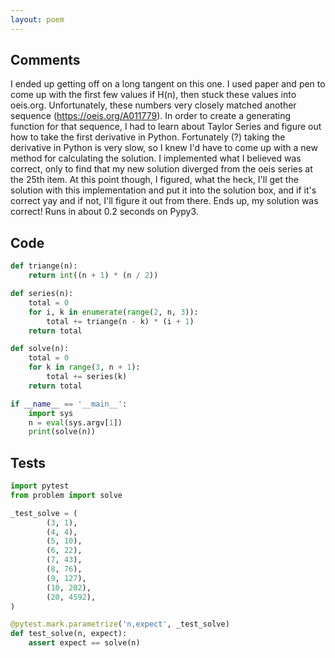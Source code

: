 ```yaml
---
layout: poem
---
```


## Comments

I ended up getting off on a long tangent on this one.  I used paper and pen to
come up with the first few values if H(n), then stuck these values into
oeis.org.  Unfortunately, these numbers very closely matched another sequence
(https://oeis.org/A011779).  In order to create a generating function for that
sequence, I had to learn about Taylor Series and figure out how to take the
first derivative in Python.  Fortunately (?) taking the derivative in Python is
very slow, so I knew I'd have to come up with a new method for calculating the
solution.  I implemented what I believed was correct, only to find that my new
solution diverged from the oeis series at the 25th item.  At this point though,
I figured, what the heck, I'll get the solution with this implementation and
put it into the solution box, and if it's correct yay and if not, I'll figure
it out from there.  Ends up, my solution was correct!  Runs in about 0.2
seconds on Pypy3.

## Code

```python
def triange(n):
    return int((n + 1) * (n / 2))

def series(n):
    total = 0
    for i, k in enumerate(range(2, n, 3)):
        total += triange(n - k) * (i + 1)
    return total

def solve(n):
    total = 0
    for k in range(3, n + 1):
        total += series(k)
    return total

if __name__ == '__main__':
    import sys
    n = eval(sys.argv[1])
    print(solve(n))
```

## Tests

```python
import pytest
from problem import solve

_test_solve = (
        (3, 1),
        (4, 4),
        (5, 10),
        (6, 22),
        (7, 43),
        (8, 76),
        (9, 127),
        (10, 202),
        (20, 4592),
)

@pytest.mark.parametrize('n,expect', _test_solve)
def test_solve(n, expect):
    assert expect == solve(n)
```
